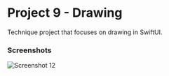 # Project 9 - Drawing
Technique project that focuses on drawing in SwiftUI.
### Screenshots
![Screenshot 12](./Screenshots/screenshot12.gif)